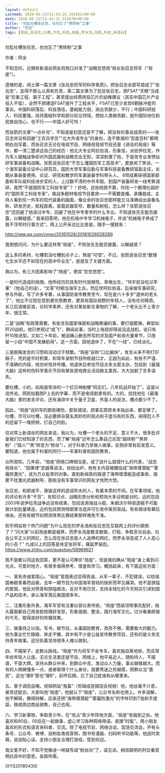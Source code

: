 ```yaml
---
layout: default
Lastmod: 2020-06-21T12:43:24.191561+00:00
date: 2020-06-21T12:43:21.515870+00:00
title: "勿乱吐槽张召忠，也勿忘了“黑转粉”之事"
author: "阿全"
tags: [局座,张召忠,吐槽,节目,科普,装备,罗永浩,张箭,科技,新语丝]
---
```


勿乱吐槽张召忠，也勿忘了“黑转粉”之事

作者：阿全

不知怎的，近期有新语丝网友将炮口对准了“战略忽悠局”局长张召忠将军（“局座”）。

遗憾的是，闲士第一篇文章《张兆忠将军的科学素质》，把张召忠全部写错成了“张兆忠”，显得不那么认真和负责，第二篇文章为了批驳张召忠，把FSAT“天眼”当成是“形象工程、面子工程”，甚至提出经费转投芯片的幼稚建议（其实中国芯片产业投入不低），全然不顾建造FSAT提升了工程水平，FSAT已至少发现6颗脉冲星的事实。中国科研落后、科技落伍，基础能力弱，突出贡献少，不行；中国科研投入、科技要强，扶持基础科学和部分前沿领域，想给人类做贡献，提升国际地位和民族自信心，也不行——中国人好可怜！

而张箭的文章“一点补充”，不知道是刻意还是不了解，把没有的事说成真的——张召忠并没有回避“工农兵学员”“北大外语专业”的身份，连不靠谱的“百度百科”都明明白白写着，而张召忠无论在电视节目、网络视音频节目还是《进击的局座》等书，都一清二楚讲述自己的经历：他北大专业阿拉伯语，形象佳，派驻伊拉克，作为军人接触战争却对外国武器和战略完全无知，深深刺激了他，于是改专业发愤钻研军事装备和战略。张箭说张召忠“不怎么懂国防军工高技术”，更是闹了笑话，一个海军装备论证中心研究员，国防大学军事后勤与军事科技装备教研室副主任，长期从事装备使用、论证、研究和教学的军事装备学科带头人， 8项成果获得国家部委和军队级科技进步奖的人，上过数不清的中外军舰，到国产装备研发一线考察调研，竟然“不是国防军工科技专家”？！好吧，这些统统不算，你找一个数理化超好的“国防军工科技专家”，做战争题材电视节目嘉宾——不需要直播，录播就成，主持人看到任一外军的现代装备的画面，像业余的张召忠那样能立马准确说出装备名称，研发历史，航程距离，装载武器型号、数量和射程，怎么样？张箭说张召忠“还回避了他读过中专，回避了他在中专里学的什么专业。不知道张先生能否披露，以解疑惑。” 我来回答吧，他在机电中专学习机械电子，并说“机械电子养成了我不浮夸的行事方式”，网上公开采访比比皆是，随手一搜就有：

http://new.qq.com/cmsn/20161026/20161026028289

我倒想问问，为什么要这样黑“局座”，不知张先生能否披露，以解疑惑？

这么多的素材，吐槽若没吐槽到点子上，煞是“可惜”。不过，张箭说张召忠“数理化生水平还不如现在的高中毕业生”，是提及了关键方面。

我以为，有三大因素影响了“局座”，使其“忽忽悠悠”。

一是时代造成的局限。他所经历的具有时代局限性。草根出生，“18岁前没吃过苹果”（他自己的话），“文革”时期当海军士兵，然后学阿拉伯语，后来做军事研究，参与外联，写了许多专著，从事国防宣传教育至今，现在是六十多岁“退休的老头了”，他比不过现在受到更优质教育、更具有国际视野的年轻人，没有任何稀奇。长江后浪推前浪，论科学素养，还有对某些新生事物的了解，一个老头比不上青少年，很正常。

二是“战略”和政策需要。有些涉及国家保密和战略欺骗的事，要打烟雾弹。典型如歼20战机，他已参观过“成飞”，确闻此事，当时上电视却得说没这战机，说只有歼10改进型。又如二十年前，被迫痛心删去所写的涉及国产航母大量章节，只改留一小段“中国不发展航母”。这一方面，因他退休了，不在“一线”，已经淡化。

三是脱稿发言的习惯和活动过于频繁。“局座”自称“口比脑快”，发言从来不带打印稿子，凭的是平时积累，和常年录制节目所练就口才。正因为如此，有些不严谨、不准确的内容，他也听信并传播。他退休后参加节目太多太密太杂，包括到《最强大脑》这样的伪科学愚乐节目和某些游戏商业活动做主嘉宾，大大加剧了言多语失。

要吐槽，小的，如局座常讲的一个抗日神剧梗“同志们，八年抗战开始了”，这是以讹传讹，网民给截图P上去的字幕，而不是电视剧里有的。大的，找找他在《最强大脑》里的发言评论，还有演讲中关于量子卫星、外星人的说法，槽点都少不了。

因此，“局座”说的写的那些硬伤，那些错误，把事实原原本本指出来，都足够了。吐槽，尽可以吐槽，没必要掺杂莫名其妙的的观点和子虚乌有的东西，闹得怼人不利还留下一堆把柄，打自己的脸。

仅对常上新语丝的网友来说，我以为，吐槽一个老头的不足，意义不大，很多批评是我们已经知道了的东西，而了解“局座”近年怎么靠自己实现“路转粉”“黑转粉”（“路人”“黑”转变为“粉丝”），对于科普乃至做人做事，反倒非常有启发意义。要知道，他也属于科普的同行——军事科普和国防教育。

众所周知，几年前，“局座”网络口碑相当差，成了说什么就错什么的代表，“战忽局局长”、“因果律”武器等说法，纷纷出炉，他有关内容被概括成“海带缠潜艇”“雾霾防激光”，成为万众耻笑的对象。直到新闻真的报道了海带缠潜艇造成事故，烟雾干扰激光武器制导，那些没有军事常识的网友才恍然大悟。

张召忠，和郎咸平、唐骏这样的造谣吹水的人，有着本质的不同。在军事领域，他的评论有许多“干货”，有知识点，战略形势分析和预测大多证明是对的，远的包括2003年说伊拉克战争远没有结束，包括说濒海战斗舰、朱姆沃尔特驱逐舰不可能按计划批量建造，近的包括预测特朗普当选并可引发中美贸易战。有些错误有幕后缘由，还有些细节如预测体育比赛结果那样难免不准。

知乎网站有个热门问题“为什么现在的罗永浩和张召忠在互联网上的评价颠倒了？”问大家“以前局座都是被黑，而罗永浩是敢言敢做，打假、争取言论自由、社会公平正义的网红，怎么现在张召忠是人人追捧的网红，而罗永浩变成了人人恶心的小丑？” 九成以上的回答是肯定张将军，痛扁罗装彪。https://www.zhihu.com/question/58969621

我不是都认同这些回答，更不是认可捧杀“局座”，但是我的确从“局座”身上看到闪光点，可爱的地方，有很多值得参考、借鉴和学习。概括起来，有下面这些方面：

一、富有赤诚爱国心。“局座”爱国表述显得真诚，从军一辈子，不犯错误，以给祖国奉献青春而自豪。去年一期节目为中国海军曾经的挫折而罕见痛哭。他不是狭隘的爱国，他反对愤青和狭隘做法，反对不用日货，支持全球化的今天购买引进别国产品和技术，承认海军落后美国很多年。

二、注重形象外表。海军军官有注重仪容仪表传统，“局座”西装领带事先配好，抛头露面都自己用发胶梳理好发型，形象俊朗、整洁，践行海军文化。过分看重颜值的今天，取得良好的传播效果。

三、做事持之以恒。写书，做节目，从事国防教育，孜孜不倦，需要极大的毅力。他为事业忙忙碌碌、奔走不懈，其中有不少是公益宣传教育项目，还有的是义务支持青年做事。这份执着坚持很多人难以做到。

四、不摆架子，走群众路线。“局座”作为将军不坐专车，喜欢独自乘地铁，而且常年给年轻人让座。无论生活里还是节目、网络上，他平易近人，随和待人，不摆谱，不耍大牌。坚持从群众中来，到群众中去，发动众人力量，事业越做越大。而有的人稍微懂多一点，或者取得个什么身份，就要秀迷之优越感，把群众当“愚民”，这也“傻B”那也“傻B”，前呼后拥，忘了自己姓谁和从哪里来。

五、善于调侃自嘲。视频网站“鬼畜”（剪辑成恶搞饶舌视频）他，他丝毫不介意，甚至还配合。大家叫他“局座”，他就认下“局座”，公众号名称也用上。许多误解，他不解释，懒得辩解，后来还把“海带缠潜艇”“雾霾防激光”的字样印到T恤和手提袋，做成周边商品销售，自己也用。

六、学习新事物，争取青少年。在“攻占”青少年阵地方面，“局座”有独到之处。他喜欢和90后、00后在一起做事，虚心学习各种网络用语，紧跟“时髦”，用小朋友喜欢的形式和语言来科普、交流。除了电视节目、网络访谈、现场交流会，开有头条号、公众号、微博，自制各类视音频，图书有漫画、扫码听书功能等。他适时卖萌，说说贴心话，支持小朋友合理打游戏，受到欢迎。

我文笔不好，不知不觉像谜一样就写成“粉丝向”了，请见谅。相信聪明的列位看官明白其中的意思，各取所需。

(XYS20180430)

